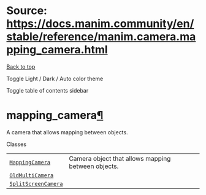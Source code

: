 # Source: https://docs.manim.community/en/stable/reference/manim.camera.mapping_camera.html

[Back to top](#)

Toggle Light / Dark / Auto color theme

Toggle table of contents sidebar

mapping\_camera[¶](#module-manim.camera.mapping_camera "Link to this heading")
==============================================================================

A camera that allows mapping between objects.

Classes

|  |  |
| --- | --- |
| [`MappingCamera`](manim.camera.mapping_camera.MappingCamera.html#manim.camera.mapping_camera.MappingCamera "manim.camera.mapping_camera.MappingCamera") | Camera object that allows mapping between objects. |
| [`OldMultiCamera`](manim.camera.mapping_camera.OldMultiCamera.html#manim.camera.mapping_camera.OldMultiCamera "manim.camera.mapping_camera.OldMultiCamera") |  |
| [`SplitScreenCamera`](manim.camera.mapping_camera.SplitScreenCamera.html#manim.camera.mapping_camera.SplitScreenCamera "manim.camera.mapping_camera.SplitScreenCamera") |  |